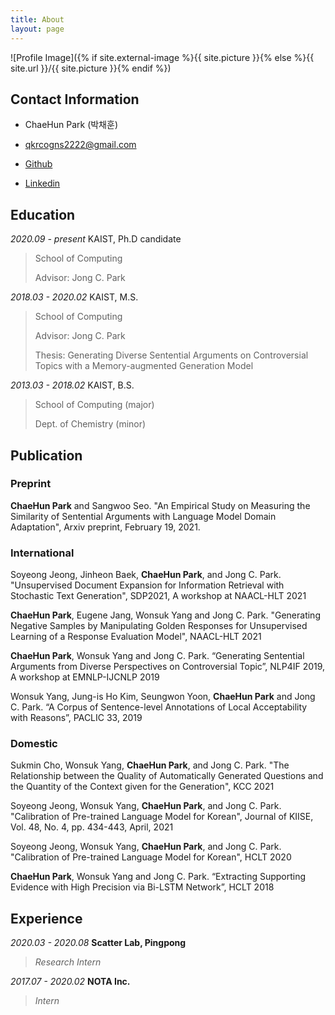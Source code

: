 ```yaml
---
title: About
layout: page
---
```

![Profile Image]({% if site.external-image %}{{ site.picture }}{% else %}{{ site.url }}/{{ site.picture }}{% endif %})

## Contact Information

- ChaeHun Park (박채훈)

- qkrcogns2222@gmail.com	

- [Github](https://github.com/ddehun)

- [Linkedin](https://www.linkedin.com/in/chaehun-park-312b59119)



## Education
*2020.09 - present*           KAIST, Ph.D candidate 

> School of Computing
>
> Advisor: Jong C. Park

*2018.03 - 2020.02*           KAIST, M.S. 

> School of Computing
>
> Advisor: Jong C. Park
>
> Thesis: Generating Diverse Sentential Arguments on Controversial Topics with a Memory-augmented Generation Model

*2013.03 - 2018.02*           KAIST, B.S.

> School of Computing (major) 
> 
> Dept. of Chemistry (minor)



## Publication

### Preprint
**ChaeHun Park** and Sangwoo Seo. "An Empirical Study on Measuring the Similarity of Sentential Arguments with Language Model Domain Adaptation", Arxiv preprint, February 19, 2021.

### International

Soyeong Jeong, Jinheon Baek, **ChaeHun Park**, and Jong C. Park. "Unsupervised Document Expansion for Information Retrieval with Stochastic Text Generation", SDP2021, A workshop at NAACL-HLT 2021

**ChaeHun Park**, Eugene Jang, Wonsuk Yang and Jong C. Park. "Generating Negative Samples by Manipulating Golden Responses for Unsupervised Learning of a Response Evaluation Model", NAACL-HLT 2021

**ChaeHun Park**, Wonsuk Yang and Jong C. Park. “Generating Sentential Arguments from Diverse Perspectives on Controversial Topic”, NLP4IF 2019, A workshop at EMNLP-IJCNLP 2019

Wonsuk Yang, Jung-is Ho Kim, Seungwon Yoon, **ChaeHun Park** and Jong C. Park. “A Corpus of Sentence-level Annotations of Local Acceptability with Reasons”, PACLIC 33, 2019


### Domestic

Sukmin Cho, Wonsuk Yang, **ChaeHun Park**, and Jong C. Park. "The Relationship between the Quality of Automatically Generated Questions and the Quantity of the Context given for the Generation", KCC 2021

Soyeong Jeong, Wonsuk Yang, **ChaeHun Park**, and Jong C. Park. "Calibration of Pre-trained Language Model for Korean", Journal of KIISE, Vol. 48, No. 4, pp. 434-443, April, 2021

Soyeong Jeong, Wonsuk Yang, **ChaeHun Park**, and Jong C. Park. "Calibration of Pre-trained Language Model for Korean", HCLT 2020

**ChaeHun Park**, Wonsuk Yang and Jong C. Park. “Extracting Supporting Evidence with High Precision via Bi-LSTM Network”, HCLT 2018



## Experience

*2020.03 - 2020.08*	**Scatter Lab, Pingpong**

> *Research Intern*

*2017.07 - 2020.02*	**NOTA Inc.**

> *Intern*
